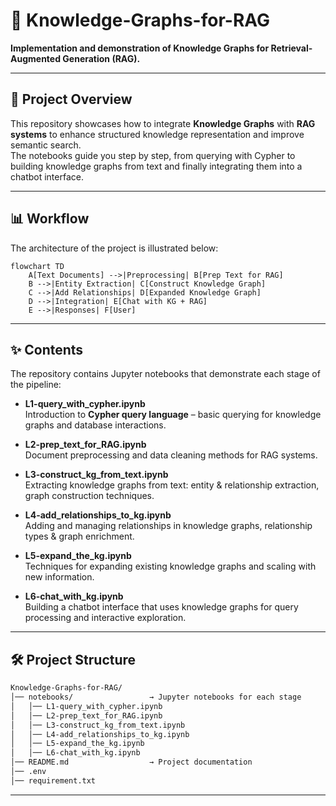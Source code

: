 # 📘 Knowledge-Graphs-for-RAG

**Implementation and demonstration of Knowledge Graphs for Retrieval-Augmented Generation (RAG).**

---

## 📌 Project Overview

This repository showcases how to integrate **Knowledge Graphs** with **RAG systems** to enhance structured knowledge representation and improve semantic search.  
The notebooks guide you step by step, from querying with Cypher to building knowledge graphs from text and finally integrating them into a chatbot interface.

---

## 📊 Workflow

The architecture of the project is illustrated below:

```mermaid
flowchart TD
    A[Text Documents] -->|Preprocessing| B[Prep Text for RAG]
    B -->|Entity Extraction| C[Construct Knowledge Graph]
    C -->|Add Relationships| D[Expanded Knowledge Graph]
    D -->|Integration| E[Chat with KG + RAG]
    E -->|Responses| F[User]
```

---
## ✨ Contents

The repository contains Jupyter notebooks that demonstrate each stage of the pipeline:

- **L1-query_with_cypher.ipynb**  
  Introduction to **Cypher query language** – basic querying for knowledge graphs and database interactions.

- **L2-prep_text_for_RAG.ipynb**  
  Document preprocessing and data cleaning methods for RAG systems.

- **L3-construct_kg_from_text.ipynb**  
  Extracting knowledge graphs from text: entity & relationship extraction, graph construction techniques.

- **L4-add_relationships_to_kg.ipynb**  
  Adding and managing relationships in knowledge graphs, relationship types & graph enrichment.

- **L5-expand_the_kg.ipynb**  
  Techniques for expanding existing knowledge graphs and scaling with new information.

- **L6-chat_with_kg.ipynb**  
  Building a chatbot interface that uses knowledge graphs for query processing and interactive exploration.

---

## 🛠️ Project Structure

```bash
Knowledge-Graphs-for-RAG/
│── notebooks/                 → Jupyter notebooks for each stage
│   │── L1-query_with_cypher.ipynb
│   │── L2-prep_text_for_RAG.ipynb
│   │── L3-construct_kg_from_text.ipynb
│   │── L4-add_relationships_to_kg.ipynb
│   │── L5-expand_the_kg.ipynb
│   │── L6-chat_with_kg.ipynb
│── README.md                  → Project documentation
│── .env
│── requirement.txt

```

---
